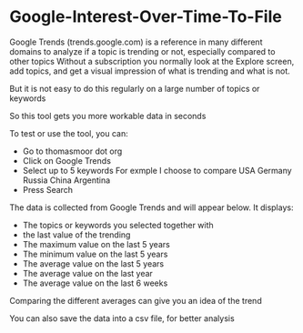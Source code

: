 # Google-Interest-Over-Time-To-File

Google Trends (trends.google.com) is a reference in many different domains to analyze if a topic is trending or not, especially compared to other topics
Without a subscription you normally look at the Explore screen, add topics, and get a visual impression of what is trending and what is not.

But it is not easy to do this regularly on a large number of topics or keywords

So this tool gets you more workable data in seconds

To test or use the tool, you can:
- Go to thomasmoor dot org
- Click on Google Trends
- Select up to 5 keywords
  For exmple I choose to compare USA Germany Russia China Argentina
- Press Search

The data is collected from Google Trends and will appear below.
It displays:
- The topics or keywords you selected together with
- the last value of the trending
- The maximum value on the last 5 years
- The minimum value on the last 5 years
- The average value on the last 5 years
- The average value on the last year
- The average value on the last 6 weeks

Comparing the different averages can give you an idea of the trend

You can also save the data into a csv file, for better analysis
